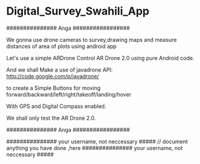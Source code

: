 # Digital_Survey_Swahili_App

############### Anga #################

We gonna use drone cameras to survey,drawing maps and measure distances of area of plots using android app

Let's use a simple ARDrone Control AR Drone 2.0 using pure Android code.

And we shall Make a use of javadrone API: http://code.google.com/p/javadrone/
    
to create a Simple Buttons for moving forward/backward/left/right/takeoff/landing/hover

With GPS and Digital Compass enabled.

We shall only test the AR Drone 2.0.

############### Anga #################


############### your username, not neccessary #####
// document anything you have done ,here
############### your username, not neccessary #####
